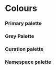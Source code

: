 # Colours

### Primary palette

  <div class="box-colour colour-sapphire-blue" data-name="$colour-sapphire-blue"></div>
  <div class="box-colour colour-sea-blue" data-name="$colour-sea-blue" ></div>
  <div class="box-colour colour-vivid-cerulean" data-name="$colour-vivid-cerulean" ></div>
  <div class="box-colour colour-medium-turquoise" data-name="$colour-medium-turquoise" ></div>

### Grey Palette

  <div class="box-colour colour-yankees-blue" data-name="$colour-yankees-blue" ></div>
  <div class="box-colour colour-charcoal" data-name="$colour-charcoal" ></div>
  <div class="box-colour colour-weldon-blue" data-name="$colour-weldon-blue" ></div>
  <div class="box-colour colour-pastel-blue" data-name="$colour-pastel-blue" ></div>
  <div class="box-colour colour-azureish-white" data-name="$colour-azureish-white" ></div>
  <div class="box-colour colour-sky-white" data-name="$colour-sky-white" ></div>

### Curation palette

  <div class="box-colour colour-reviewed" data-name="$colour-reviewed" ></div>
  <div class="box-colour colour-unreviewed" data-name="$colour-unreviewed" ></div>

### Namespace palette

  <div class="box-colour colour-uniref" data-name="$colour-uniref" ></div>
  <div class="box-colour colour-uniparc" data-name="$colour-uniparc" ></div>
  <div class="box-colour colour-proteomes" data-name="$colour-proteomes" ></div>
  <div class="box-colour colour-supporting-data" data-name="$colour-supporting-data" ></div>
  <div class="box-colour colour-help" data-name="$colour-help" ></div>
  <div
    class="box-colour colour-annotation-systems"
    data-name="$colour-annotation-systems"
  ></div>
